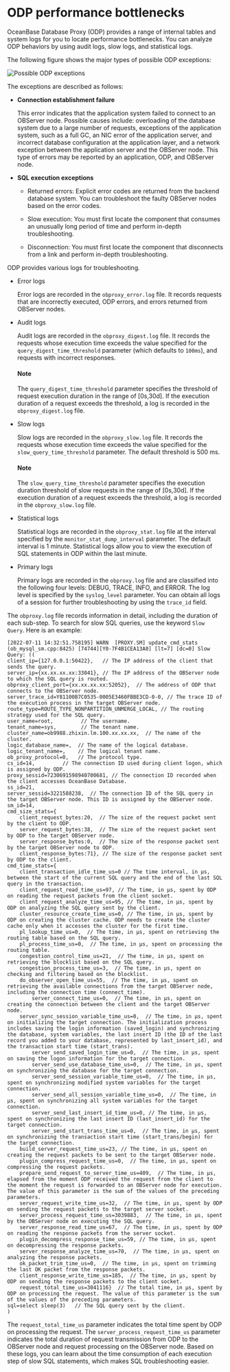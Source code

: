 # ODP performance bottlenecks

OceanBase Database Proxy (ODP) provides a range of internal tables and system logs for you to locate performance bottlenecks. You can analyze ODP behaviors by using audit logs, slow logs, and statistical logs.

The following figure shows the major types of possible ODP exceptions:

![Possible ODP exceptions](https://obbusiness-private.oss-cn-shanghai.aliyuncs.com/doc/img/observer-enterprise/V4.1.0/EN_US/6.manage/900.performance-tuning/ODP-bottlenecks.png)

The exceptions are described as follows:

* **Connection establishment failure**

   This error indicates that the application system failed to connect to an OBServer node. Possible causes include: overloading of the database system due to a large number of requests, exceptions of the application system, such as a full GC, an NIC error of the application server, and incorrect database configuration at the application layer, and a network exception between the application server and the OBServer node. This type of errors may be reported by an application, ODP, and OBServer node.

* **SQL execution exceptions**

   * Returned errors: Explicit error codes are returned from the backend database system. You can troubleshoot the faulty OBServer nodes based on the error codes.

   * Slow execution: You must first locate the component that consumes an unusually long period of time and perform in-depth troubleshooting.

   * Disconnection: You must first locate the component that disconnects from a link and perform in-depth troubleshooting.

ODP provides various logs for troubleshooting.

* Error logs

   Error logs are recorded in the `obproxy_error.log` file. It records requests that are incorrectly executed, ODP errors, and errors returned from OBServer nodes.

* Audit logs

   Audit logs are recorded in the `obproxy_digest.log` file. It records the requests whose execution time exceeds the value specified for the `query_digest_time_threshold` parameter (which defaults to `100ms`), and requests with incorrect responses.

    <main id="notice" type='explain'>
    <h4>Note</h4>
    <p>The <code>query_digest_time_threshold</code> parameter specifies the threshold of request execution duration in the range of [0s,30d]. If the execution duration of a request exceeds the threshold, a log is recorded in the <code>obproxy_digest.log</code> file. </p>
    </main>

* Slow logs

   Slow logs are recorded in the `obproxy_slow.log` file. It records the requests whose execution time exceeds the value specified for the `slow_query_time_threshold` parameter. The default threshold is 500 ms.

    <main id="notice" type='explain'>
    <h4>Note</h4>
    <p>The <code>slow_query_time_threshold</code> parameter specifies the execution duration threshold of slow requests in the range of [0s,30d]. If the execution duration of a request exceeds the threshold, a log is recorded in the <code>obproxy_slow.log</code> file. </p>
    </main>

* Statistical logs

   Statistical logs are recorded in the `obproxy_stat.log` file at the interval specified by the `monitor_stat_dump_interval` parameter. The default interval is 1 minute. Statistical logs allow you to view the execution of SQL statements in ODP within the last minute.

* Primary logs

   Primary logs are recorded in the `obproxy.log` file and are classified into the following four levels: DEBUG, TRACE, INFO, and ERROR. The log level is specified by the `syslog_level` parameter. You can obtain all logs of a session for further troubleshooting by using the `trace_id` field.

The `obproxy.log` file records information in detail, including the duration of each sub-step. To search for slow SQL queries, use the keyword `Slow Query`. Here is an example:

```
[2022-07-11 14:32:51.758195] WARN  [PROXY.SM] update_cmd_stats (ob_mysql_sm.cpp:8425) [74744][Y0-7F4B1CEA13A0] [lt=7] [dc=0] Slow Query: ((
client_ip={127.0.0.1:50422},   // The IP address of the client that sends the query.
server_ip={xx.xx.xx.xx:33041}, // The IP address of the OBServer node to which the SQL query is routed.
obproxy_client_port={xx.xx.xx.xx:52052},  // The address of ODP that connects to the OBServer node.
server_trace_id=Y81100B7C0535-0005E3460FBBE3CD-0-0, // The trace ID of the execution process in the target OBServer node.
route_type=ROUTE_TYPE_NONPARTITION_UNMERGE_LOCAL, // The routing strategy used for the SQL query.
user_name=root,         // The username.
tenant_name=sys,        // The tenant name.
cluster_name=ob9988.zhixin.lm.100.xx.xx.xx,  // The name of the cluster.
logic_database_name=,  // The name of the logical database.
logic_tenant_name=,    // The logical tenant name.
ob_proxy_protocol=0,   // The protocol type.
cs_id=14,         // The connection ID used during client logon, which is assigned by ODP.
proxy_sessid=7230691598940700681, // The connection ID recorded when the client accesses OceanBase Database.
ss_id=21,
server_sessid=3221588238,  // The connection ID of the SQL query in the target OBServer node. This ID is assigned by the OBServer node.
sm_id=14,
cmd_size_stats={
    client_request_bytes:20,  // The size of the request packet sent by the client to ODP.
    server_request_bytes:38,  // The size of the request packet sent by ODP to the target OBServer node.
    server_response_bytes:0,  // The size of the response packet sent by the target OBServer node to ODP.
    client_response_bytes:71}, // The size of the response packet sent by ODP to the client.
cmd_time_stats={
    client_transaction_idle_time_us=0 // The time interval, in μs, between the start of the current SQL query and the end of the last SQL query in the transaction.
    client_request_read_time_us=97, // The time, in μs, spent by ODP on reading the request packets from the client socket.
    client_request_analyze_time_us=95, // The time, in μs, spent by ODP on analyzing the SQL query sent by the client.
    cluster_resource_create_time_us=0, // The time, in μs, spent by ODP on creating the cluster cache. ODP needs to create the cluster cache only when it accesses the cluster for the first time.
    pl_lookup_time_us=0,  // The time, in μs, spent on retrieving the routing table based on the SQL query.
    pl_process_time_us=0,  // The time, in μs, spent on processing the routing table.
    congestion_control_time_us=21,  // The time, in μs, spent on retrieving the blocklist based on the SQL query.
    congestion_process_time_us=3,  // The time, in μs, spent on checking and filtering based on the blocklist.
    do_observer_open_time_us=55,  // The time, in μs, spent on retrieving the available connections from the target OBServer node, including the connection time (connect_time).
        server_connect_time_us=0,  // The time, in μs, spent on creating the connection between the client and the target OBServer node.
    server_sync_session_variable_time_us=0,  // The time, in μs, spent on initializing the target connection. The initialization process includes saving the login information (saved_login) and synchronizing the database, system variables, the last insert ID (the ID of the last record you added to your database, represented by last_insert_id), and the transaction start time (start_trans).
        server_send_saved_login_time_us=0,  // The time, in μs, spent on saving the logon information for the target connection.
        server_send_use_database_time_us=0,  // The time, in μs, spent on synchronizing the database for the target connection.
        server_send_session_variable_time_us=0,  // The time, in μs, spent on synchronizing modified system variables for the target connection.
        server_send_all_session_variable_time_us=0,  // The time, in μs, spent on synchronizing all system variables for the target connection.
        server_send_last_insert_id_time_us=0, // The time, in μs, spent on synchronizing the last insert ID (last_insert_id) for the target connection.
        server_send_start_trans_time_us=0,  // The time, in μs, spent on synchronizing the transaction start time (start_trans/begin) for the target connection.
    build_server_request_time_us=23, // The time, in μs, spent on creating the request packets to be sent to the target OBServer node.
    plugin_compress_request_time_us=0,  // The time, in μs, spent on compressing the request packets.
    prepare_send_request_to_server_time_us=409,  // The time, in μs, elapsed from the moment ODP received the request from the client to the moment the request is forwarded to an OBServer node for execution. The value of this parameter is the sum of the values of the preceding parameters.
    server_request_write_time_us=32,  // The time, in μs, spent by ODP on sending the request packets to the target server socket.
    server_process_request_time_us=3039883,  // The time, in μs, spent by the OBServer node on executing the SQL query.
    server_response_read_time_us=67,  // The time, in μs, spent by ODP on reading the response packets from the server socket.
    plugin_decompress_response_time_us=59, // The time, in μs, spent on decompressing the response packets.
    server_response_analyze_time_us=70,  // The time, in μs, spent on analyzing the response packets.
    ok_packet_trim_time_us=0,  // The time, in μs, spent on trimming the last OK packet from the response packets.
    client_response_write_time_us=185,  // The time, in μs, spent by ODP on sending the response packets to the client socket.
    request_total_time_us=3041116}  // The total time, in μs, spent by ODP on processing the request. The value of this parameter is the sum of the values of the preceding parameters.
sql=select sleep(3)   // The SQL query sent by the client.
)
```

The `request_total_time_us` parameter indicates the total time spent by ODP on processing the request. The `server_process_request_time_us` parameter indicates the total duration of request transmission from ODP to the OBServer node and request processing on the OBServer node. Based on these logs, you can learn about the time consumption of each execution step of slow SQL statements, which makes SQL troubleshooting easier.

